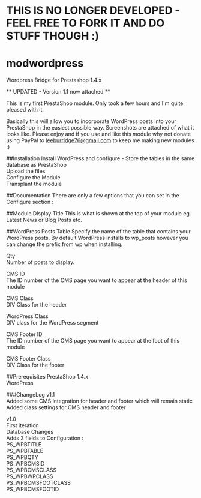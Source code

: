 # THIS IS NO LONGER DEVELOPED - FEEL FREE TO FORK IT AND DO STUFF THOUGH :)
# modwordpress
Wordpress Bridge for Prestashop 1.4.x

** UPDATED - Version 1.1 now attached **

This is my first PrestaShop module. Only took a few hours and I'm quite pleased with it.

Basically this will allow you to incorporate WordPress posts into your PrestaShop in the easiest possible way. Screenshots are attached of what it looks like. Please enjoy and if you use and like this module why not donate using PayPal to leeburridge76@gmail.com to keep me making new modules :)

##Installation
Install WordPress and configure - Store the tables in the same database as PrestaShop<BR>
Upload the files <BR>
Configure the Module<BR>
Transplant the module<BR>

##Documentation
There are only a few options that you can set in the Configure section :

##Module Display Title
This is what is shown at the top of your module eg. Latest News or Blog Posts etc.

##WordPress Posts Table
Specify the name of the table that contains your WordPress posts. By default WordPress installs to wp_posts however you can change the prefix from wp when installing.

Qty<BR>
Number of posts to display.

CMS ID<BR>
The ID number of the CMS page you want to appear at the header of this module

CMS Class<BR>
DIV Class for the header

WordPress Class<BR>
DIV class for the WordPress segment

CMS Footer ID<BR>
The ID number of the CMS page you want to appear at the foot of this module

CMS Footer Class<BR>
DIV Class for the footer

##Prerequisites
PrestaShop 1.4.x<BR>
WordPress<BR>


###ChangeLog
v1.1<BR>
Added some CMS integration for header and footer which will remain static<BR>
Added class settings for CMS header and footer<BR>

v1.0<BR>
First iteration<BR>
Database Changes<BR>
Adds 3 fields to Configuration :<BR>
PS_WPBTITLE<BR>
PS_WPBTABLE<BR>
PS_WPBQTY<BR>
PS_WPBCMSID<BR>
PS_WPBCMSCLASS<BR>
PS_WPBWPCLASS<BR>
PS_WPBCMSFOOTCLASS<BR>
PS_WPBCMSFOOTID<BR>
